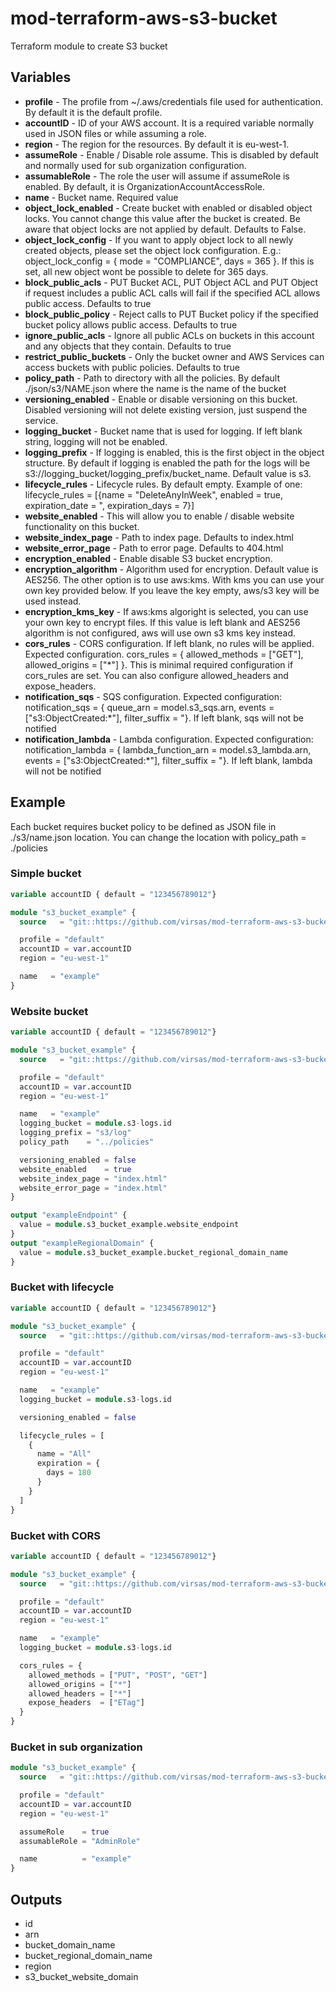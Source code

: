 # mod-terraform-aws-s3-bucket

Terraform module to create S3 bucket

## Variables

- **profile** - The profile from ~/.aws/credentials file used for authentication. By default it is the default profile.
- **accountID** - ID of your AWS account. It is a required variable normally used in JSON files or while assuming a role.
- **region** - The region for the resources. By default it is eu-west-1.
- **assumeRole** - Enable / Disable role assume. This is disabled by default and normally used for sub organization configuration.
- **assumableRole** - The role the user will assume if assumeRole is enabled. By default, it is OrganizationAccountAccessRole.
- **name** - Bucket name. Required value
- **object_lock_enabled** - Create bucket with enabled or disabled object locks. You cannot change this value after the bucket is created. Be aware that object locks are not applied by default. Defaults to False.
- **object_lock_config** - If you want to apply object lock to all newly created objects, please set the object lock configuration. E.g.: object_lock_config = { mode = "COMPLIANCE", days = 365 }. If this is set, all new object wont be possible to delete for 365 days.
- **block_public_acls** - PUT Bucket ACL, PUT Object ACL and PUT Object if request includes a public ACL calls will fail if the specified ACL allows public access. Defaults to true
- **block_public_policy** - Reject calls to PUT Bucket policy if the specified bucket policy allows public access. Defaults to true
- **ignore_public_acls** - Ignore all public ACLs on buckets in this account and any objects that they contain. Defaults to true
- **restrict_public_buckets** - Only the bucket owner and AWS Services can access buckets with public policies. Defaults to true
- **policy_path** - Path to directory with all the policies. By default ./json/s3/NAME.json where the name is the name of the bucket
- **versioning_enabled** - Enable or disable versioning on this bucket. Disabled versioning will not delete existing version, just suspend the service.
- **logging_bucket** - Bucket name that is used for logging. If left blank string, logging will not be enabled.
- **logging_prefix** - If logging is enabled, this is the first object in the object structure. By default if logging is enabled the path for the logs will be s3://logging_bucket/logging_prefix/bucket_name. Default value is s3.
- **lifecycle_rules** - Lifecycle rules. By default empty. Example of one: lifecycle_rules = [{name = "DeleteAnyInWeek", enabled = true, expiration_date = ", expiration_days = 7}]
- **website_enabled** - This will allow you to enable / disable website functionality on this bucket.
- **website_index_page** - Path to index page. Defaults to index.html
- **website_error_page** - Path to error page. Defaults to 404.html
- **encryption_enabled** - Enable disable S3 bucket encryption.
- **encryption_algorithm** - Algorithm used for encryption. Default value is AES256. The other option is to use aws:kms. With kms you can use your own key provided below. If you leave the key empty, aws/s3 key will be used instead.
- **encryption_kms_key** - If aws:kms algoright is selected, you can use your own key to encrypt files. If this value is left blank and AES256 algorithm is not configured, aws will use own s3 kms key instead.
- **cors_rules** - CORS configuration. If left blank, no rules will be applied. Expected configuration. cors_rules = { allowed_methods = ["GET"], allowed_origins = ["*"] }. This is minimal required configuration if cors_rules are set. You can also configure allowed_headers and expose_headers.
- **notification_sqs** - SQS configuration. Expected configuration: notification_sqs = { queue_arn = model.s3_sqs.arn, events = ["s3:ObjectCreated:*"], filter_suffix = "}. If left blank, sqs will not be notified
- **notification_lambda** - Lambda configuration. Expected configuration: notification_lambda = { lambda_function_arn = model.s3_lambda.arn, events = ["s3:ObjectCreated:*"], filter_suffix = "}. If left blank, lambda will not be notified

## Example

Each bucket requires bucket policy to be defined as JSON file in ./s3/name.json location. You can change the location with policy_path = ./policies

### Simple bucket

``` terraform
variable accountID { default = "123456789012"}

module "s3_bucket_example" {
  source   = "git::https://github.com/virsas/mod-terraform-aws-s3-bucket.git?ref=v1.0.0"

  profile = "default"
  accountID = var.accountID
  region = "eu-west-1"

  name   = "example"
}
```

### Website bucket

``` terraform
variable accountID { default = "123456789012"}

module "s3_bucket_example" {
  source   = "git::https://github.com/virsas/mod-terraform-aws-s3-bucket.git?ref=v1.0.0"

  profile = "default"
  accountID = var.accountID
  region = "eu-west-1"

  name   = "example"
  logging_bucket = module.s3-logs.id
  logging_prefix = "s3/log"
  policy_path    = "../policies"

  versioning_enabled = false
  website_enabled    = true
  website_index_page = "index.html"
  website_error_page = "index.html"
}

output "exampleEndpoint" {
  value = module.s3_bucket_example.website_endpoint
}
output "exampleRegionalDomain" {
  value = module.s3_bucket_example.bucket_regional_domain_name
}
```

### Bucket with lifecycle

``` terraform
variable accountID { default = "123456789012"}

module "s3_bucket_example" {
  source   = "git::https://github.com/virsas/mod-terraform-aws-s3-bucket.git?ref=v1.0.2"

  profile = "default"
  accountID = var.accountID
  region = "eu-west-1"

  name   = "example"
  logging_bucket = module.s3-logs.id

  versioning_enabled = false

  lifecycle_rules = [
    {
      name = "All"
      expiration = {
        days = 180
      }
    }
  ]
}
```

### Bucket with CORS

``` terraform
variable accountID { default = "123456789012"}

module "s3_bucket_example" {
  source   = "git::https://github.com/virsas/mod-terraform-aws-s3-bucket.git?ref=v1.0.2"

  profile = "default"
  accountID = var.accountID
  region = "eu-west-1"

  name   = "example"
  logging_bucket = module.s3-logs.id

  cors_rules = {
    allowed_methods = ["PUT", "POST", "GET"]
    allowed_origins = ["*"]
    allowed_headers = ["*"]
    expose_headers  = ["ETag"]
  }
}
```

### Bucket in sub organization

``` terraform
module "s3_bucket_example" {
  source   = "git::https://github.com/virsas/mod-terraform-aws-s3-bucket.git?ref=v1.0.2"

  profile = "default"
  accountID = var.accountID
  region = "eu-west-1"

  assumeRole    = true
  assumableRole = "AdminRole"

  name          = "example"
}
```

## Outputs

- id
- arn
- bucket_domain_name
- bucket_regional_domain_name
- region
- s3_bucket_website_domain